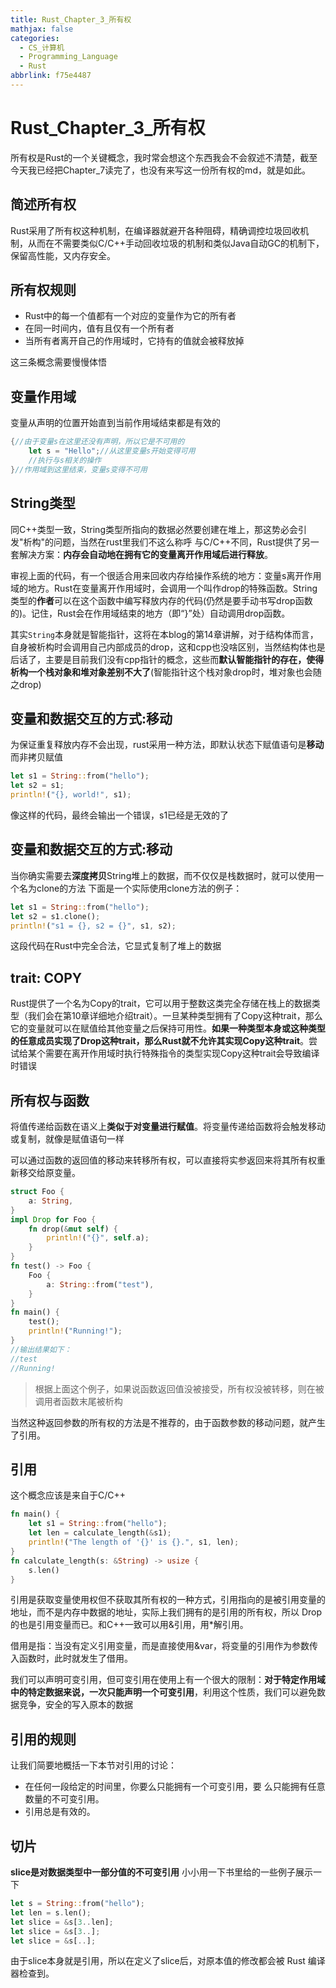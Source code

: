 ```yaml
---
title: Rust_Chapter_3_所有权
mathjax: false
categories:
  - CS_计算机
  - Programming_Language
  - Rust
abbrlink: f75e4487
---
```



# Rust_Chapter_3_所有权
所有权是Rust的一个关键概念，我时常会想这个东西我会不会叙述不清楚，截至今天我已经把Chapter_7读完了，也没有来写这一份所有权的md，就是如此。

<!--more-->

## 简述所有权
Rust采用了所有权这种机制，在编译器就避开各种阻碍，精确调控垃圾回收机制，从而在不需要类似C/C++手动回收垃圾的机制和类似Java自动GC的机制下，保留高性能，又内存安全。

## 所有权规则

- Rust中的每一个值都有一个对应的变量作为它的所有者
- 在同一时间内，值有且仅有一个所有者
- 当所有者离开自己的作用域时，它持有的值就会被释放掉

这三条概念需要慢慢体悟

## 变量作用域
变量从声明的位置开始直到当前作用域结束都是有效的
```rust
{//由于变量s在这里还没有声明，所以它是不可用的
    let s = "Hello";//从这里变量s开始变得可用
    //执行与s相关的操作
}//作用域到这里结束，变量s变得不可用
```


## String类型
同C++类型一致，String类型所指向的数据必然要创建在堆上，那这势必会引发"析构"的问题，当然在rust里我们不这么称呼
与C/C++不同，Rust提供了另一套解决方案：**内存会自动地在拥有它的变量离开作用域后进行释放**。

审视上面的代码，有一个很适合用来回收内存给操作系统的地方：变量s离开作用域的地方。Rust在变量离开作用域时，会调用一个叫作drop的特殊函数。String类型的**作者**可以在这个函数中编写释放内存的代码(仍然是要手动书写drop函数的)。记住，Rust会在作用域结束的地方（即“}”处）自动调用drop函数。

其实`String`本身就是智能指针，这将在本blog的第14章讲解，对于结构体而言，自身被析构时会调用自己内部成员的drop，这和cpp也没啥区别，当然结构体也是后话了，主要是目前我们没有cpp指针的概念，这些而**默认智能指针的存在，使得析构一个栈对象和堆对象差别不大了**(智能指针这个栈对象drop时，堆对象也会随之drop)
## 变量和数据交互的方式:移动
为保证重复释放内存不会出现，rust采用一种方法，即默认状态下赋值语句是**移动**而非拷贝赋值
```rust
let s1 = String::from("hello");
let s2 = s1;
println!("{}, world!", s1);
```
像这样的代码，最终会输出一个错误，s1已经是无效的了

## 变量和数据交互的方式:移动
当你确实需要去**深度拷贝**String堆上的数据，而不仅仅是栈数据时，就可以使用一个名为clone的方法
下面是一个实际使用clone方法的例子：
```rust
let s1 = String::from("hello");
let s2 = s1.clone();
println!("s1 = {}, s2 = {}", s1, s2);
```
这段代码在Rust中完全合法，它显式复制了堆上的数据

## trait: COPY
Rust提供了一个名为Copy的trait，它可以用于整数这类完全存储在栈上的数据类型（我们会在第10章详细地介绍trait）。一旦某种类型拥有了Copy这种trait，那么它的变量就可以在赋值给其他变量之后保持可用性。**如果一种类型本身或这种类型的任意成员实现了Drop这种trait，那么Rust就不允许其实现Copy这种trait**。尝试给某个需要在离开作用域时执行特殊指令的类型实现Copy这种trait会导致编译时错误

## 所有权与函数
将值传递给函数在语义上**类似于对变量进行赋值**。将变量传递给函数将会触发移动或复制，就像是赋值语句一样

可以通过函数的返回值的移动来转移所有权，可以直接将实参返回来将其所有权重新移交给原变量。

```rust
struct Foo {
    a: String,
}
impl Drop for Foo {
    fn drop(&mut self) {
        println!("{}", self.a);
    }
}
fn test() -> Foo {
    Foo {
        a: String::from("test"),
    }
}
fn main() {
    test();
    println!("Running!");
}
//输出结果如下：
//test
//Running!
```
>根据上面这个例子，如果说函数返回值没被接受，所有权没被转移，则在被调用者函数末尾被析构

当然这种返回参数的所有权的方法是不推荐的，由于函数参数的移动问题，就产生了引用。

## 引用
这个概念应该是来自于C/C++

```rust
fn main() {
    let s1 = String::from("hello");
    let len = calculate_length(&s1);
    println!("The length of '{}' is {}.", s1, len);
}
fn calculate_length(s: &String) -> usize {
    s.len()
}
```

引用是获取变量使用权但不获取其所有权的一种方式，引用指向的是被引用变量的地址，而不是内存中数据的地址，实际上我们拥有的是引用的所有权，所以 Drop 的也是引用变量而已。和C++一致可以用&引用，用*解引用。

借用是指：当没有定义引用变量，而是直接使用&var，将变量的引用作为参数传入函数时，此时就发生了借用。

我们可以声明可变引用，但可变引用在使用上有一个很大的限制：**对于特定作用域中的特定数据来说，一次只能声明一个可变引用**，利用这个性质，我们可以避免数据竞争，安全的写入原本的数据

## 引用的规则
让我们简要地概括一下本节对引用的讨论：
- 在任何一段给定的时间里，你要么只能拥有一个可变引用，要
么只能拥有任意数量的不可变引用。
- 引用总是有效的。

## 切片
**slice是对数据类型中一部分值的不可变引用**
小小用一下书里给的一些例子展示一下

```rust
let s = String::from("hello");
let len = s.len();
let slice = &s[3..len];
let slice = &s[3..];
let slice = &s[..];
```

由于slice本身就是引用，所以在定义了slice后，对原本值的修改都会被 Rust 编译器检查到。
